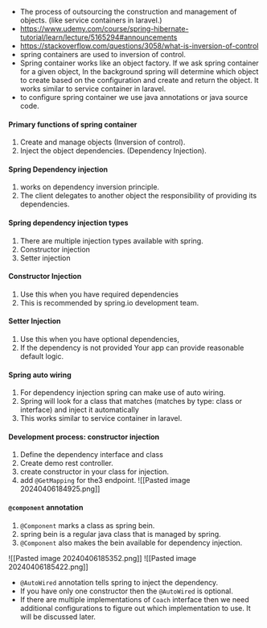 - The process of outsourcing the construction and management of objects. (like service containers in laravel.)
- https://www.udemy.com/course/spring-hibernate-tutorial/learn/lecture/5165294#announcements
- https://stackoverflow.com/questions/3058/what-is-inversion-of-control
- spring containers are used to inversion of control.
- Spring container works like an object factory. If we ask spring container for a given object, In the background spring will determine which object to create based on the configuration and create and return the object. It works similar to service container in laravel.
- to configure spring container we use java annotations or java source code.

#### Primary functions of spring container
1. Create and manage objects (Inversion of control).
2. Inject the object dependencies. (Dependency Injection).

#### Spring Dependency injection
1. works on dependency inversion principle.
2. The client delegates to another object the responsibility of providing its dependencies.

#### Spring dependency injection types
1. There are multiple injection types available with spring.
2. Constructor injection
3. Setter injection
#### Constructor Injection
1. Use this when you have required dependencies
2. This is recommended by spring.io development team.
#### Setter Injection
1. Use this when you have optional dependencies,
2. If the dependency is not provided Your app can provide reasonable default logic.

#### Spring auto wiring
1. For dependency injection spring can make use of auto wiring.
2. Spring will look for a class that matches (matches by type: class or interface) and inject it automatically
3. This works similar to service container in laravel.

#### Development process: constructor injection
1. Define the dependency interface and class
2. Create demo rest controller.
3. create constructor in your class for injection.
4. add `@GetMapping` for the3 endpoint.
![[Pasted image 20240406184925.png]]
#### `@component` annotation
1. `@Component` marks a class as spring bein.
2. spring bein is a regular java class that is managed by spring.
3. `@Component` also makes the bein available for dependency injection.

![[Pasted image 20240406185352.png]]
![[Pasted image 20240406185422.png]]
- `@AutoWired` annotation tells spring to inject the dependency.
- If you have only one constructor then the `@AutoWired` is optional.
- If there are multiple implementations of `Coach` interface then we need additional configurations to figure out which implementation to use. It will be discussed later.


